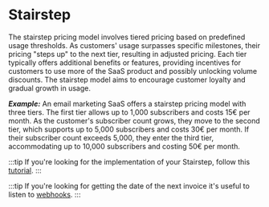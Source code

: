 # Stairstep

The stairstep pricing model involves tiered pricing based on predefined usage thresholds. As customers' usage surpasses specific milestones, their pricing "steps up" to the next tier, resulting in adjusted pricing. Each tier typically offers additional benefits or features, providing incentives for customers to use more of the SaaS product and possibly unlocking volume discounts. The stairstep model aims to encourage customer loyalty and gradual growth in usage.

**_Example:_**
An email marketing SaaS offers a stairstep pricing model with three tiers. The first tier allows up to 1,000 subscribers and costs 15€ per month. As the customer's subscriber count grows, they move to the second tier, which supports up to 5,000 subscribers and costs 30€ per month. If their subscriber count exceeds 5,000, they enter the third tier, accommodating up to 10,000 subscribers and costing 50€ per month.

:::tip
If you're looking for the implementation of your Stairstep, follow this [tutorial](../../4-how-tos/1-stairstep/README.md).
:::

:::tip
If you're looking for getting the date of the next invoice it's useful to listen to [webhooks](../../6-references/1-webhook/README.md#subscription).
:::
